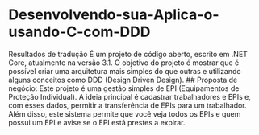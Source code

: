 # Desenvolvendo-sua-Aplica-o-usando-C-com-DDD
Resultados de tradução É um projeto de código aberto, escrito em .NET Core, atualmente na versão 3.1.  O objetivo do projeto é mostrar que é possível criar uma arquitetura mais simples do que outras e utilizando alguns conceitos como DDD (Design Driven Design).  ## Proposta de negócio: Este projeto é uma gestão simples de EPI (Equipamentos de Proteção Individual). A ideia principal é cadastrar trabalhadores e EPIs e, com esses dados, permitir a transferência de EPIs para um trabalhador. Além disso, este sistema permite que você veja todos os EPIs e quem possui um EPI e avise se o EPI está prestes a expirar.
